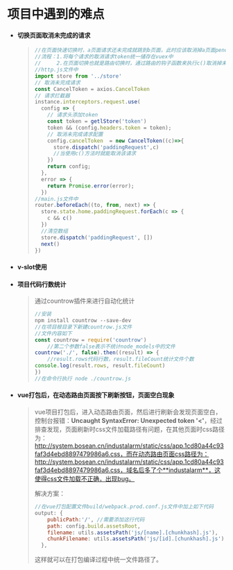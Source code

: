 # 项目中遇到的难点

- #### 切换页面取消未完成的请求

  > ```javascript
  > //在页面快速切换时，a页面请求还未完成就跳到b页面，此时应该取消掉a页面pending状态的请求。
  > //流程：1.将每个请求的取消请求token统一储存在vuex中
  > //     2.在页面切换也就是路由切换时，通过路由的钩子函数来执行c()取消掉未完成的请求
  > //http.js文件中
  > import store from '../store'
  > // 取消未完成请求
  > const CancelToken = axios.CancelToken
  > // 请求拦截器
  > instance.interceptors.request.use(
  >   config => {
  >     // 请求头添加token
  >     const token = getlStore('token')
  >     token && (config.headers.token = token);
  >     // 取消未完成请求配置
  >     config.cancelToken  = new CancelToken((c)=>{
  >       store.dispatch('paddingRequest',c)
  >       //当使用c()方法时就能取消该请求
  >     })
  >     return config;
  >   },
  >   error => {
  >     return Promise.error(error);
  >   })
  > //main.js文件中
  > router.beforeEach((to, from, next) => {
  >   store.state.home.paddingRequest.forEach(c => {
  >     c && c()
  >   })
  >   //清空数组
  >   store.dispatch('paddingRequest', [])
  >   next()
  > })
  > ```
  >
  > 

- #### **v-slot使用**

- #### 项目代码行数统计

  > 通过countrow插件来进行自动化统计
  >
  > ```javascript
  > //安装
  > npm install countrow --save-dev
  > //在项目根目录下新建countrow.js文件
  > //文件内容如下
  > const countrow = require('countrow')
  > 	//第二个参数false表示不统计node_models中的文件
  > countrow('./', false).then((result) => {
  >     //result.rows代码行数，result.fileCount统计文件个数
  > console.log(result.rows, result.fileCount) 
  > })
  > //在命令行执行 node ./countrow.js
  > ```
  >
  > 

- #### vue打包后，在动态路由页面按下刷新按钮，页面空白现象

  > vue项目打包后，进入动态路由页面，然后进行刷新会发现页面空白，控制台报错：**Uncaught SyntaxError: Unexpected token '<'**，经过排查发现，页面刷新时css文件加载路径有问题，在其他页面时css路径为：http://system.bosean.cn/industalarm/static/css/app.1cd80a44c93faf3d4ebd8897479986a6.css，而在动态路由页面css路径为：http://system.bosean.cn/industalarm/static/css/app.1cd80a44c93faf3d4ebd8897479986a6.css，域名后多了个**industalarm**，这使得css文件加载不正确，出现bug。
  >
  > 解决方案：
  >
  > ```javascript
  > //在vue打包配置文件build/webpack.prod.conf.js文件中加上如下代码
  > output: {
  >     publicPath:'/', //需要添加这行代码
  >     path: config.build.assetsRoot,
  >     filename: utils.assetsPath('js/[name].[chunkhash].js'),
  >     chunkFilename: utils.assetsPath('js/[id].[chunkhash].js')
  >   },
  > ```
  >
  > 这样就可以在打包编译过程中统一文件路径了。





